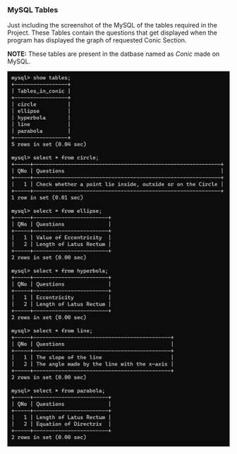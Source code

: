 ### MySQL Tables

Just including the screenshot of the MySQL of the tables required in the Project. 
These Tables contain the questions that get displayed when the program has displayed the graph of requested Conic Section.

**NOTE:** These tables are present in the datbase named as *Conic* made on MySQL.

![ConicDB](DatabaseConic.png)


